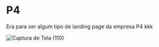 # P4
Era para ser algum tipo de landing page da empresa P4 kkk

![Captura de Tela (110)](https://user-images.githubusercontent.com/130109019/232586738-528c0d8c-f8db-4596-be66-e354e2c596ea.png)
